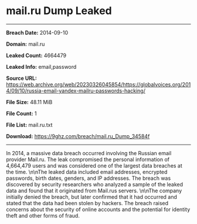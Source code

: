 # mail.ru Dump Leaked

------------
**Breach Date:** 2014-09-10

**Domain:** mail.ru

**Leaked Count:** 4664479

**Leaked Info:** email,password

**Source URL:** https://web.archive.org/web/20230326045854/https://globalvoices.org/2014/09/10/russia-email-yandex-mailru-passwords-hacking/

**File Size:** 48.11 MiB

**File Count:** 1

**File List:** mail.ru.txt

**Download:** https://9ghz.com/breach/mail.ru_Dump_34584f

------------
In 2014, a massive data breach occurred involving the Russian email provider Mail.ru. The leak compromised the personal information of 4,664,479 users and was considered one of the largest data breaches at the time. \n\nThe leaked data included email addresses, encrypted passwords, birth dates, genders, and IP addresses. The breach was discovered by security researchers who analyzed a sample of the leaked data and found that it originated from Mail.rus servers. \n\nThe company initially denied the breach, but later confirmed that it had occurred and stated that the data had been stolen by hackers. The breach raised concerns about the security of online accounts and the potential for identity theft and other forms of fraud.
